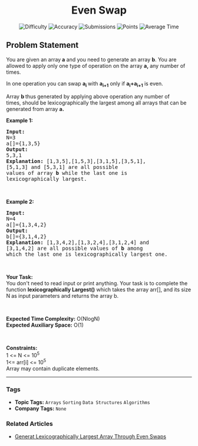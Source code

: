<h1 align="center">Even Swap</h1>

<p align="center">
  <img alt="Difficulty" title="Difficulty" src="https://custom-icon-badges.demolab.com/badge/Difficulty: Medium-1F222E?style=for-the-badge&logoColor=white&logo=fire"/>
  <img alt="Accuracy" title="Accuracy" src="https://custom-icon-badges.demolab.com/badge/Accuracy: 57.01%25-1F222E?style=for-the-badge&logoColor=white&logo=target"/>
  <img alt="Submissions" title="Submissions" src="https://custom-icon-badges.demolab.com/badge/Submissions: 22K+-1F222E?style=for-the-badge&logoColor=white&logo=repo"/>
  <img alt="Points" title="Points" src="https://custom-icon-badges.demolab.com/badge/Points: 4-1F222E?style=for-the-badge&logoColor=white&logo=award"/>
  <img alt="Average Time" title="Average Time" src="https://custom-icon-badges.demolab.com/badge/Average%20Time: N/A-1F222E?style=for-the-badge&logoColor=white&logo=clock"/>
</p>

## Problem Statement

You are given an array<b> a</b> and you need to generate an array <b>b</b>. You are allowed to apply only one type of operation on the array <b>a, </b>any number of times. 

In one operation you can swap <b>a<sub>i</sub> </b>with <b>a<sub>i+1</sub></b> only if <b>a<sub>i</sub>+a<sub>i+1</sub></b> is even.

Array <b>b </b>thus generated by applying above operation any number of times, should be lexicographically the largest among all arrays that can be generated from array <b>a.</b>

<b>Example 1:</b>

<pre><b>Input:</b>
N=3
a[]={1,3,5}
<b>Output:</b>
5,3,1
<b>Explanation: </b>[1,3,5],[1,5,3],[3,1,5],[3,5,1],
[5,1,3] and [5,3,1] are all possible
values of array <b>b</b> while the last one is 
lexicographically largest.</pre>

 

<b>Example 2:</b>

<pre><b>Input:</b>
N=4
a[]={1,3,4,2}
<b>Output:</b>
b[]={3,1,4,2}
<b>Explanation:</b> [1,3,4,2],[1,3,2,4],[3,1,2,4] and 
[3,1,4,2] are all possible values of <b>b</b> among 
which the last one is lexicographically largest one.</pre>

 

<b>Your Task:  </b><br>
You don't need to read input or print anything. Your task is to complete the function <b>lexicographically Largest()</b> which takes the array arr[], and its size N<b> </b>as input parameters and returns the array b.

 

<b>Expected Time Complexity:</b> O(NlogN)<br>
<b>Expected Auxiliary Space:</b> O(1)

 

<b>Constraints:</b><br>
1 <= N <= 10<sup>5</sup><br>
1<= arr[i] <= 10<sup>5</sup><br>
Array may contain duplicate elements.


<hr>

### Tags
- **Topic Tags:** `Arrays` `Sorting` `Data Structures` `Algorithms`
- **Company Tags:** `None`

### Related Articles
- [Generat Lexicographically Largest Array Through Even Swaps](https://www.geeksforgeeks.org/generat-lexicographically-largest-array-through-even-swaps/)

